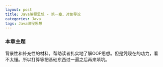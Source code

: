 ```yaml
---
layout: post
title: Java编程思想 - 第一章、对象导论
categories: Java
tags: Java编程思想
---
```


### 本章主题
背景性和补充性的材料，帮助读者扎实地了解OOP思想。但是凭现在的功力，看不太懂。所以打算等把基础东西过一遍之后再来填坑。
